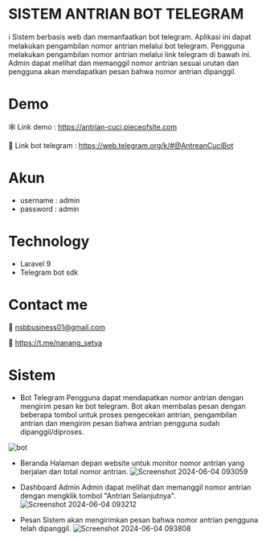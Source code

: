 # SISTEM ANTRIAN BOT TELEGRAM
ℹ️ Sistem berbasis web dan memanfaatkan bot telegram. Aplikasi ini dapat melakukan pengambilan nomor antrian melalui bot telegram. Pengguna melakukan pengambilan nomor antrian melalui link telegram di bawah ini. Admin dapat melihat dan memanggil nomor antrian sesuai urutan dan pengguna akan mendapatkan pesan bahwa nomor antrian dipanggil.

# Demo
🕸️ Link demo : https://antrian-cuci.pieceofsite.com

🤖 Link bot telegram : https://web.telegram.org/k/#@AntreanCuciBot

# Akun 
- username : admin
- password : admin

# Technology
- Laravel 9
- Telegram bot sdk

# Contact me
📧 nsbbusiness01@gmail.com

💬 https://t.me/nanang_setya

# Sistem

- Bot Telegram
Pengguna dapat mendapatkan nomor antrian dengan mengirim pesan ke bot telegram. Bot akan membalas pesan dengan beberapa tombol untuk proses pengecekan antrian, pengambilan antrian dan mengirim pesan bahwa antrian pengguna sudah dipanggil/diproses.

![bot](https://github.com/nanangsetya/sistem_antrian_menggunakan_bot_telegram/assets/67083208/ebdff2f9-b643-4c0d-9297-90d3604885fb)

- Beranda
Halaman depan website untuk monitor nomor antrian yang berjalan dan total nomor antrian.
![Screenshot 2024-06-04 093059](https://github.com/nanangsetya/sistem_antrian_menggunakan_bot_telegram/assets/67083208/7b3b958a-f4e8-4bb7-9599-4c5ecc2926b9)

- Dashboard Admin
Admin dapat melihat dan memanggil nomor antrian dengan mengklik tombol "Antrian Selanjutnya".
![Screenshot 2024-06-04 093212](https://github.com/nanangsetya/sistem_antrian_menggunakan_bot_telegram/assets/67083208/06c23d40-1211-45a3-8aa0-cf5cdcc502ea)

- Pesan
Sistem akan mengirimkan pesan bahwa nomor antrian pengguna telah dipanggil.
![Screenshot 2024-06-04 093808](https://github.com/nanangsetya/sistem_antrian_menggunakan_bot_telegram/assets/67083208/3e8a24cb-619d-4b79-8a05-714601338fbd)
